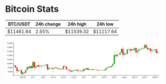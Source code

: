 # Bitcoin Stats

BTC/USDT|24h change|24h high|24h low|
|---|---|---|---|
|$11461.64|2.55%|$11539.32|$11117.64|

<img src="./chart.svg">
